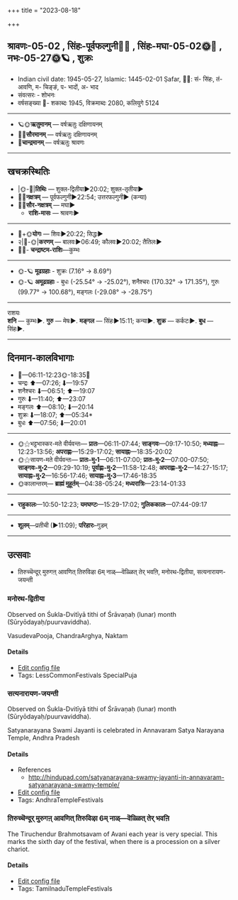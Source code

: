 +++
title = "2023-08-18"

+++
## श्रावणः-05-02  ,  सिंहः-पूर्वफल्गुनी🌛🌌  ,  सिंहः-मघा-05-02🌞🌌  ,  नभः-05-27🌞🪐  ,  शुक्रः
- Indian civil date: 1945-05-27, Islamic: 1445-02-01 Ṣafar, 🌌🌞: सं- सिंहः, तं- आवणि, म- चिङ्ङं, प- भादों, अ- भाद
- संवत्सरः - शोभनः
- वर्षसङ्ख्या 🌛- शकाब्दः 1945, विक्रमाब्दः 2080, कलियुगे 5124
___________________
- 🪐🌞**ऋतुमानम्** — वर्षऋतुः दक्षिणायनम्
- 🌌🌞**सौरमानम्** — वर्षऋतुः दक्षिणायनम्
- 🌛**चान्द्रमानम्** — वर्षऋतुः श्रावणः
___________________


## खचक्रस्थितिः
- |🌞-🌛|**तिथिः** — शुक्ल-द्वितीया►20:02; शुक्ल-तृतीया►  
- 🌌🌛**नक्षत्रम्** — पूर्वफल्गुनी►22:54; उत्तरफल्गुनी► (कन्या)  
- 🌌🌞**सौर-नक्षत्रम्** — मघा►  
  - **राशि-मासः** — श्रावणः► 
___________________
- 🌛+🌞**योगः** — शिवः►20:22; सिद्धः►  
- २|🌛-🌞|**करणम्** — बालवः►06:49; कौलवः►20:02; तैतिलः►  
- 🌌🌛- **चन्द्राष्टम-राशिः**—कुम्भः  
___________________
- 🌞-🪐 **मूढग्रहाः** - शुक्रः (7.16° → 8.69°)
- 🌞-🪐 **अमूढग्रहाः** - बुधः (-25.54° → -25.02°), शनैश्चरः (170.32° → 171.35°), गुरुः (99.77° → 100.68°), मङ्गलः (-29.08° → -28.75°)
___________________
राशयः  
**शनि** — कुम्भः►. **गुरु** — मेषः►. **मङ्गल** — सिंहः►15:11; कन्या►. **शुक्र** — कर्कटः►. **बुध** — सिंहः►. 
___________________


## दिनमान-कालविभागाः
- 🌅—06:11-12:23🌞-18:35🌇  
- चन्द्रः ⬆—07:26; ⬇—19:57  
- शनैश्चरः ⬇—06:51; ⬆—19:07  
- गुरुः ⬇—11:40; ⬆—23:07  
- मङ्गलः ⬆—08:10; ⬇—20:14  
- शुक्रः ⬇—18:07; ⬆—05:34*  
- बुधः ⬆—07:56; ⬇—20:01  
___________________
- 🌞⚝भट्टभास्कर-मते वीर्यवन्तः— **प्रातः**—06:11-07:44; **साङ्गवः**—09:17-10:50; **मध्याह्नः**—12:23-13:56; **अपराह्णः**—15:29-17:02; **सायाह्नः**—18:35-20:02  
- 🌞⚝सायण-मते वीर्यवन्तः— **प्रातः-मु॰1**—06:11-07:00; **प्रातः-मु॰2**—07:00-07:50; **साङ्गवः-मु॰2**—09:29-10:19; **पूर्वाह्णः-मु॰2**—11:58-12:48; **अपराह्णः-मु॰2**—14:27-15:17; **सायाह्नः-मु॰2**—16:56-17:46; **सायाह्नः-मु॰3**—17:46-18:35  
- 🌞कालान्तरम्— **ब्राह्मं मुहूर्तम्**—04:38-05:24; **मध्यरात्रिः**—23:14-01:33  
___________________
- **राहुकालः**—10:50-12:23; **यमघण्टः**—15:29-17:02; **गुलिककालः**—07:44-09:17  
___________________
- **शूलम्**—प्रतीची (►11:09); **परिहारः**–गुडम्  
___________________

## उत्सवाः
- तिरुच्चॆन्दूर् मुरुगऩ् आवणित् तिरुविऴा 6म् नाळ्—वॆळ्ळित् तेर् भवऩि, मनोरथ-द्वितीया, सत्यनारायण-जयन्ती
### मनोरथ-द्वितीया

Observed on Śukla-Dvitīyā tithi of Śrāvaṇaḥ (lunar) month (Sūryōdayaḥ/puurvaviddha). 

VasudevaPooja, ChandraArghya, Naktam

#### Details
- [Edit config file](https://github.com/jyotisham/adyatithi/blob/master/general/lunar_month/tithi/05/02/manOratha-dvitIyA.toml)
- Tags: LessCommonFestivals SpecialPuja


### सत्यनारायण-जयन्ती

Observed on Śukla-Dvitīyā tithi of Śrāvaṇaḥ (lunar) month (Sūryōdayaḥ/puurvaviddha). 

Satyanarayana Swami Jayanti is celebrated in Annavaram Satya Narayana Temple, Andhra Pradesh

#### Details
- References
  - http://hindupad.com/satyanarayana-swamy-jayanti-in-annavaram-satyanarayana-swamy-temple/
- [Edit config file](https://github.com/jyotisham/adyatithi/blob/master/temples/Andhra/lunar_month/tithi/05/02/satyanArAyaNa~jayantI.toml)
- Tags: AndhraTempleFestivals


### तिरुच्चॆन्दूर् मुरुगऩ् आवणित् तिरुविऴा 6म् नाळ्—वॆळ्ळित् तेर् भवऩि



The Tiruchendur Brahmotsavam of Avani each year is very special. This marks the sixth day of the festival, when there is a procession on a silver chariot.

#### Details
- [Edit config file](https://github.com/jyotisham/adyatithi/blob/master/temples/Tamil/relative_event/tiruccendUr_AvaNit_tiruvizhA_nir2aivu/offset__-6/tiruccendUr_murugan2_AvaNit_tiruvizhA_%23%236%23%23m_nAL%E2%80%94veLLit_tEr_bhavan2i.toml)
- Tags: TamilnaduTempleFestivals


